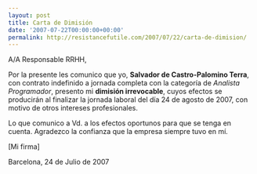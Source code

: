 ```yaml
---
layout: post
title: Carta de Dimisión
date: '2007-07-22T00:00:00+00:00'
permalink: http://resistancefutile.com/2007/07/22/carta-de-dimision/
---
```

A/A Responsable RRHH,

Por la presente les comunico que yo, <strong>Salvador de Castro-Palomino Terra</strong>, con contrato indefinido a jornada completa con la categoría de <em>Analista Programador</em>, presento mi <strong>dimisión irrevocable</strong>, cuyos efectos se producirán al finalizar la jornada laboral del día 24 de agosto de 2007, con motivo de otros intereses profesionales.

Lo que comunico a Vd. a los efectos oportunos para que se tenga en cuenta. Agradezco la confianza que la empresa siempre tuvo en mí. 


[Mi firma]


 Barcelona, 24 de Julio de 2007
